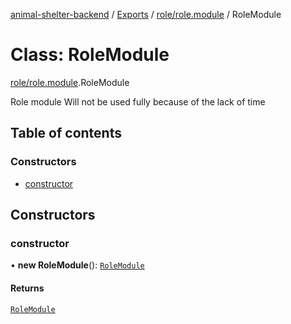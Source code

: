 [animal-shelter-backend](../README.md) / [Exports](../modules.md) / [role/role.module](../modules/role_role_module.md) / RoleModule

# Class: RoleModule

[role/role.module](../modules/role_role_module.md).RoleModule

Role module
Will not be used fully because of the lack of time

## Table of contents

### Constructors

- [constructor](role_role_module.RoleModule.md#constructor)

## Constructors

### constructor

• **new RoleModule**(): [`RoleModule`](role_role_module.RoleModule.md)

#### Returns

[`RoleModule`](role_role_module.RoleModule.md)
